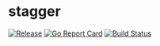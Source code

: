 # stagger

[![Release](https://img.shields.io/github/release/deweppro/stagger.svg?style=flat-square)](https://github.com/deweppro/stagger/releases/latest)
[![Go Report Card](https://goreportcard.com/badge/github.com/deweppro/stagger)](https://goreportcard.com/report/github.com/deweppro/stagger)
[![Build Status](https://travis-ci.org/deweppro/stagger.svg?branch=master)](https://travis-ci.org/deweppro/stagger)
